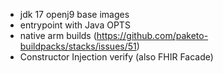 - jdk 17 openj9 base images
- entrypoint with Java OPTS
- native arm builds (https://github.com/paketo-buildpacks/stacks/issues/51)
- Constructor Injection verify (also FHIR Facade) 